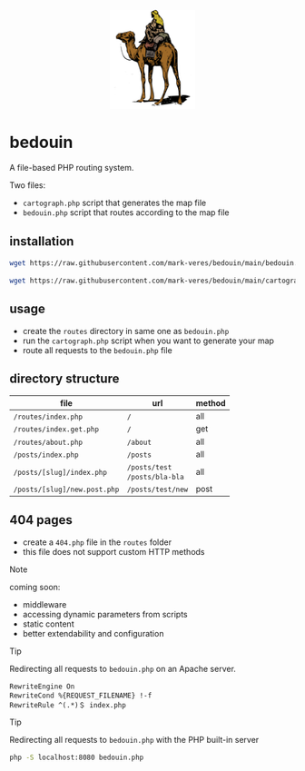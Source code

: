 <p align="center">
  <img src="./logo.png" width="150px">
</p>

# bedouin
A file-based PHP routing system.

Two files:
- `cartograph.php` script that generates the map file
- `bedouin.php` script that routes according to the map file

## installation
```bash
wget https://raw.githubusercontent.com/mark-veres/bedouin/main/bedouin.php
```

```bash
wget https://raw.githubusercontent.com/mark-veres/bedouin/main/cartograph.php
```

## usage
- create the `routes` directory in same one as `bedouin.php`
- run the `cartograph.php` script when you want to generate your map
- route all requests to the `bedouin.php` file

## directory structure
|file|url|method|
|---|---|---|
|`/routes/index.php`|`/`|all|
|`/routes/index.get.php`|`/`|get|
|`/routes/about.php`|`/about`|all|
|`/posts/index.php`|`/posts`|all|
|`/posts/[slug]/index.php`|`/posts/test`<br/>`/posts/bla-bla`|all|
|`/posts/[slug]/new.post.php`|`/posts/test/new`|post|

## 404 pages
- create a `404.php` file in the `routes` folder
- this file does not support custom HTTP methods

> [!NOTE]
> coming soon:
> - middleware
> - accessing dynamic parameters from scripts
> - static content
> - better extendability and configuration

> [!TIP]
> Redirecting all requests to `bedouin.php` on an Apache server.
> ```apacheconf
> RewriteEngine On
> RewriteCond %{REQUEST_FILENAME} !-f
> RewriteRule ^(.*)＄ index.php
> ```

> [!TIP]
> Redirecting all requests to `bedouin.php` with the PHP built-in server
> ```bash
> php -S localhost:8080 bedouin.php
> ```